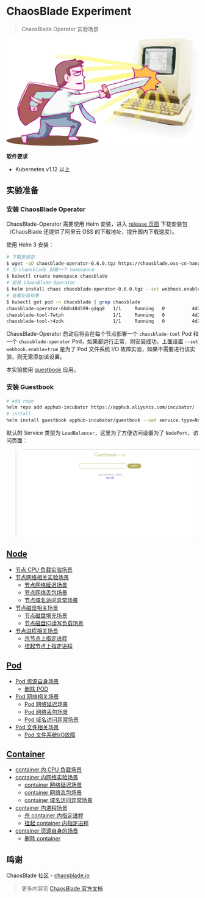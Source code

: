 # ChaosBlade Experiment

>ChaosBlade Operator 实验场景

![](static/ai.png)

**软件要求**

- Kubernetes v1.12 以上

## 实验准备

### 安装 ChaosBlade Operator

ChaosBlade-Operator 需要使用 Helm 安装，进入 [release 页面](https://github.com/chaosblade-io/chaosblade-operator/releases) 下载安装包（ChaosBlade 还提供了阿里云 OSS 的下载地址，提升国内下载速度）。

使用 Helm 3 安装：
```bash
# 下载安装包
$ wget -qO chaosblade-operator-0.6.0.tgz https://chaosblade.oss-cn-hangzhou.aliyuncs.com/agent/github/0.6.0/chaosblade-operator-0.6.0-v3.tgz
# 为 chaosblade 创建一个 namespace
$ kubectl create namespace chaosblade
# 安装 ChaosBlade-Operator
$ helm install chaos chaosblade-operator-0.6.0.tgz --set webhook.enable=true --namespace=chaosblade
# 查看安装结果
$ kubectl get pod -n chaosblade | grep chaosblade
chaosblade-operator-6b6b484599-gdgq8   1/1     Running   0          4d23h
chaosblade-tool-7wtph                  1/1     Running   0          4d20h
chaosblade-tool-r4zdk                  1/1     Running   0          4d23h
```

ChaosBlade-Operator 启动后将会在每个节点部署一个 `chaosblade-tool` Pod 和一个 `chaosblade-operator` Pod，如果都运行正常，则安装成功。上面设置 `--set webhook.enable=true` 是为了 Pod 文件系统 I/O 故障实验，如果不需要进行该实验，则无需添加该设置。

本实验使用 [guestbook](https://github.com/cloudnativeapp/guestbook?spm=5176.2020520152.0.0.7c5f16ddH8myx6) 应用。

### 安装 Guestbook

```bash
# add repo
helm repo add apphub-incubator https://apphub.aliyuncs.com/incubator/
# install 
helm install guestbook apphub-incubator/guestbook --set service.type=NodePort --namespace=chaosblade
```

默认的 Service 类型为 `LoadBalancer`，这里为了方便访问设置为了 `NodePort`，访问页面：

>![guestbook](static/guestbook.png)

## [Node](node)

- [节点 CPU 负载实验场景](node/README.md#节点-CPU-负载实验场景)
- [节点网络相关实验场景](node/README.md#节点网络相关实验场景)
  - [节点网络延迟场景](node/README.md#节点网络延迟场景)
  - [节点网络丢包场景](node/README.md#节点网络丢包场景)
  - [节点域名访问异常场景](node/README.md#节点域名访问异常场景)
- [节点磁盘相关场景](node/README.md#节点磁盘相关场景)
  - [节点磁盘填充场景](node/README.md#节点磁盘填充场景)
  - [节点磁盘IO读写负载场景](node/README.md#节点磁盘IO读写负载场景)
- [节点进程相关场景](node/README.md#节点进程相关场景)
  - [杀节点上指定进程](node/README.md#杀节点上指定进程)
  - [挂起节点上指定进程](node/README.md#挂起节点上指定进程)

## [Pod](pod)

- [Pod 资源自身场景](pod/README.md#Pod-资源自身场景)
  - [删除 POD](pod/README.md#删除-Pod)
- [Pod 网络相关场景](pod/README.md#Pod-网络相关场景)
  - [Pod 网络延迟场景](pod/README.md#Pod-网络延迟场景)
  - [Pod 网络丢包场景](pod/README.md#Pod-网络丢包场景)
  - [Pod 域名访问异常场景](pod/README.md#Pod-域名访问异常场景)
- [Pod 文件相关场景](pod/README.md#Pod-文件相关场景)
  - [Pod 文件系统I/O故障](pod/README.md#Pod-文件系统I/O故障)

## [Container](container)

- [container 内 CPU 负载场景](container/README.md#container-内CPU负载场景)
- [container 内网络实验场景](container/README.md#container-内网络实验场景)
  - [container 网络延迟场景](container/README.md#container-网络延迟场景)
  - [container 网络丢包场景](container/README.md#container-网络丢包场景)
  - [container 域名访问异常场景](container/README.md#container-域名访问异常场景)
- [container 内进程场景](container/README.md#container-内进程场景)
  - [杀 container 内指定进程](container/README.md#杀-container-内指定进程)
  - [挂起 container 内指定进程](container/README.md#挂起-container-内指定进程)
- [container 资源自身的场景](container/README.md#container-资源自身的场景)
  - [删除 container](container/README.md#删除-container)
  
## 鸣谢

ChaosBlade 社区 - [chaosblade.io](https://github.com/chaosblade-io/chaosblade)

>更多内容见 [ChaosBlade 官方文档](https://chaosblade-io.gitbook.io/chaosblade-help-zh-cn)